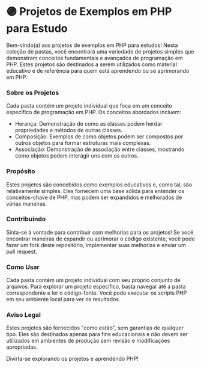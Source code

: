 # 🟣 Projetos de Exemplos em PHP para Estudo
Bem-vindo(a) aos projetos de exemplos em PHP para estudos! Nesta coleção de pastas, você encontrará uma variedade de projetos simples que demonstram conceitos fundamentais e avançados de programação em PHP. Estes projetos são destinados a serem utilizados como material educativo e de referência para quem está aprendendo ou se aprimorando em PHP.

### Sobre os Projetos
Cada pasta contém um projeto individual que foca em um conceito específico de programação em PHP. Os conceitos abordados incluem:

- Herança: Demonstração de como as classes podem herdar propriedades e métodos de outras classes.
- Composição: Exemplos de como objetos podem ser compostos por outros objetos para formar estruturas mais complexas.
- Associação: Demonstração de associação entre classes, mostrando como objetos podem interagir uns com os outros.

### Propósito
Estes projetos são concebidos como exemplos educativos e, como tal, são relativamente simples. Eles fornecem uma base sólida para entender os conceitos-chave de PHP, mas podem ser expandidos e melhorados de várias maneiras.

### Contribuindo
Sinta-se à vontade para contribuir com melhorias para os projetos! Se você encontrar maneiras de expandir ou aprimorar o código existente, você pode fazer um fork deste repositório, implementar suas melhorias e enviar um pull request.

### Como Usar
Cada pasta contém um projeto individual com seu próprio conjunto de arquivos. Para explorar um projeto específico, basta navegar até a pasta correspondente e ler o código-fonte. Você pode executar os scripts PHP em seu ambiente local para ver os resultados.

### Aviso Legal
Estes projetos são fornecidos "como estão", sem garantias de qualquer tipo. Eles são destinados apenas para fins educacionais e não devem ser utilizados em ambientes de produção sem revisão e modificações apropriadas.

Divirta-se explorando os projetos e aprendendo PHP!
